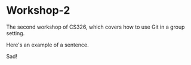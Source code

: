 # Workshop-2

The second workshop of CS326, which covers how to use Git in a group setting.

Here's an example of a sentence.

Sad!
